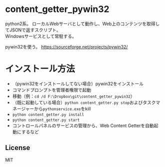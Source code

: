 # content_getter_pywin32

python2系。
ローカルWebサーバとして動作し、Web上のコンテンツを取得してJSONで返すスクリプト。  
Windowsサービスとして常駐する。

pywin32を使う。
https://sourceforge.net/projects/pywin32/

# インストール方法

- （pywin32をインストールしてない場合）pywin32をインストール
- コマンドプロンプトを管理者権限で起動
- 移動（例：`cd /d F:\Dropbox\git\content_getter_pywin32`）
- （既に起動している場合）`python content_getter.py stop`およびタスクマネージャーから`pythonservice.exe`をkill
- `python content_getter.py install`
- `python content_getter.py start`
- コントロールパネルのサービスの管理から、Web Content Getterを自動起動にするなど


## License
MIT
